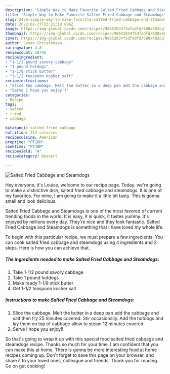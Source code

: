 ```yaml
---
description: "Simple Way to Make Favorite Salted Fried Cabbage and Steamdogs"
title: "Simple Way to Make Favorite Salted Fried Cabbage and Steamdogs"
slug: 2456-simple-way-to-make-favorite-salted-fried-cabbage-and-steamdogs
date: 2022-02-27T23:21:19.896Z
image: https://img-global.cpcdn.com/recipes/98652034f5dfadfd/680x482cq70/salted-fried-cabbage-and-steamdogs-recipe-main-photo.jpg
thumbnail: https://img-global.cpcdn.com/recipes/98652034f5dfadfd/680x482cq70/salted-fried-cabbage-and-steamdogs-recipe-main-photo.jpg
cover: https://img-global.cpcdn.com/recipes/98652034f5dfadfd/680x482cq70/salted-fried-cabbage-and-steamdogs-recipe-main-photo.jpg
author: Susan Christensen
ratingvalue: 4.8
reviewcount: 18746
recipeingredient:
- "1-1/2 pound savory cabbage"
- "1 pound hotdogs"
- "1-1/8 stick butter"
- "1-1/2 teaspoon kosher salt"
recipeinstructions:
- "Slice the cabbage. Melt the butter in a deep pan add the cabbage and salt then fry 25 minutes covered. Stir occasionally. Add the hotdogs and lay them on top of cabbage allow to steam 12 minutes covered."
- "Serve I hope you enjoy!!"
categories:
- Recipe
tags:
- salted
- fried
- cabbage

katakunci: salted fried cabbage 
nutrition: 214 calories
recipecuisine: American
preptime: "PT16M"
cooktime: "PT48M"
recipeyield: "4"
recipecategory: Dessert

---
```



![Salted Fried Cabbage and Steamdogs](https://img-global.cpcdn.com/recipes/98652034f5dfadfd/680x482cq70/salted-fried-cabbage-and-steamdogs-recipe-main-photo.jpg)

Hey everyone, it's Louise, welcome to our recipe page. Today, we're going to make a distinctive dish, salted fried cabbage and steamdogs. It is one of my favorites. For mine, I am going to make it a little bit tasty. This is gonna smell and look delicious.



Salted Fried Cabbage and Steamdogs is one of the most favored of current trending foods in the world. It is easy, it is quick, it tastes yummy. It's enjoyed by millions every day. They're nice and they look fantastic. Salted Fried Cabbage and Steamdogs is something that I have loved my whole life.


To begin with this particular recipe, we must prepare a few ingredients. You can cook salted fried cabbage and steamdogs using 4 ingredients and 2 steps. Here is how you can achieve that.

<!--inarticleads1-->

##### The ingredients needed to make Salted Fried Cabbage and Steamdogs:

1. Take 1-1/2 pound savory cabbage
1. Take 1 pound hotdogs
1. Make ready 1-1/8 stick butter
1. Get 1-1/2 teaspoon kosher salt




<!--inarticleads2-->

##### Instructions to make Salted Fried Cabbage and Steamdogs:

1. Slice the cabbage. Melt the butter in a deep pan add the cabbage and salt then fry 25 minutes covered. Stir occasionally. Add the hotdogs and lay them on top of cabbage allow to steam 12 minutes covered.
1. Serve I hope you enjoy!!




So that's going to wrap it up with this special food salted fried cabbage and steamdogs recipe. Thanks so much for your time. I am confident that you can make this at home. There is gonna be more interesting food at home recipes coming up. Don't forget to save this page on your browser, and share it to your loved ones, colleague and friends. Thank you for reading. Go on get cooking!

